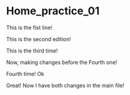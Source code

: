 # Home_practice_01
This is the fist line!

This is the second edition!

This is the third time!

Now, making changes before the Fourth one!

Fourth time! Ok

Great! Now I have both changes in the main file!
